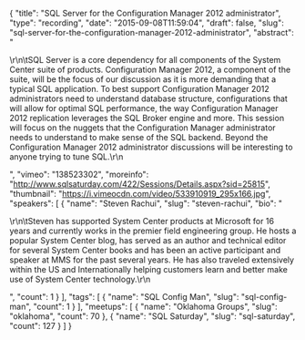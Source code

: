 {
  "title": "SQL Server for the Configuration Manager 2012 administrator",
  "type": "recording",
  "date": "2015-09-08T11:59:04",
  "draft": false,
  "slug": "sql-server-for-the-configuration-manager-2012-administrator",
  "abstract": "<p>\r\n\tSQL Server is a core dependency for all components of the System Center suite of products.  Configuration Manager 2012, a component of the suite, will be the focus of our discussion as it is more demanding that a typical SQL application.  To best support Configuration Manager 2012 administrators need to understand database structure, configurations that will allow for optimal SQL performance, the way Configuration Manager 2012 replication leverages the SQL Broker engine and more.  This session will focus on the nuggets that the Configuration Manager administrator needs to understand to make sense of the SQL backend.  Beyond the Configuration Manager 2012 administrator discussions will be interesting to anyone trying to tune SQL.\r\n</p>",
  "vimeo": "138523302",
  "moreinfo": "http://www.sqlsaturday.com/422/Sessions/Details.aspx?sid=25815",
  "thumbnail": "https://i.vimeocdn.com/video/533910919_295x166.jpg",
  "speakers": [
    {
      "name": "Steven Rachui",
      "slug": "steven-rachui",
      "bio": "<p>\r\n\tSteven has supported System Center products at Microsoft for 16 years and currently works in the premier field engineering group. He hosts a popular System Center blog, has served as an author and technical editor for several System Center books and has been an active participant and speaker at MMS for the past several years. He has also traveled extensively within the US and Internationally helping customers learn and better make use of System Center technology.\r\n</p>",
      "count": 1
    }
  ],
  "tags": [
    {
      "name": "SQL Config Man",
      "slug": "sql-config-man",
      "count": 1
    }
  ],
  "meetups": [
    {
      "name": "Oklahoma Groups",
      "slug": "oklahoma",
      "count": 70
    },
    {
      "name": "SQL Saturday",
      "slug": "sql-saturday",
      "count": 127
    }
  ]
}